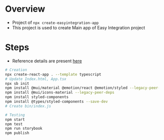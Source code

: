 # Overview

- Project of `npx create-easyintegration-app` 
- This project is used to create Main app of Easy Integration project

# Steps
- Reference details are present [here](https://blog.shahednasser.com/how-to-create-a-npx-tool/)
```sh
# Creation
npx create-react-app . --template typescript
# Update Index.html, App.tsx
npx sb init
npm install @mui/material @emotion/react @emotion/styled --legacy-peer-deps
npm install @mui/icons-material --legacy-peer-deps
npm install styled-components
npm install @types/styled-components --save-dev
# Create bin/index.js

# Testing
npm start
npm test
npm run storybook
npm publish
```